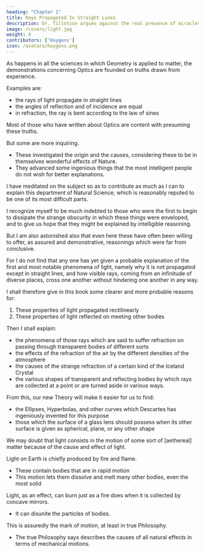 ```yaml
---
heading: "Chapter 1"
title: Rays Propagated In Straight Lines
description: Dr. Tillotson argues against the real presence of miracles. His argument is the most concise, elegant, and strong against miracles
image: /covers/light.jpg
weight: 4
contributors: ['Huygens']
icon: /avatars/huygens.png
---
```




<!-- CHAP. I. On Rays Propagated in Straight Lines.
That Light is produced by a certain movement.	p. 3
That no substance passes from the luminous object to the eyes.	p. 3
That Light spreads spherically, almost as Sound does.	p. 4
Whether Light takes time to spread.	p. 4
Experience seeming to prove that it passes instantaneously.	p. 5
Experience proving that it takes time.	p. 8
How much its speed is greater than that of Sound.	p. 10
In what the emission of Light differs from that of Sound.	p. 10
That it is not the same medium which serves for Light and Sound.	p. 11
How Sound is propagated.	p. 12
How Light is propagated.	p. 14
Detailed Remarks on the propagation of Light.	p. 15
Why Rays are propagated only in straight lines.	p. 20
How Light coming in different directions can cross itself.	p. 22
CHAP. II. On Reflexion.
Demonstration of equality of angles of incidence and reflexion.	p. 23
Why the incident and reflected rays are in the same plane perpendicular to the reflecting surface.	p. 25
That it is not needful for the reflecting surface to be perfectly flat to attain equality of the angles of incidence and reflexion.	p. 27
CHAP. III. On Refraction.
That bodies may be transparent without any substance passing through them.	p. 29
Proof that the ethereal matter passes through transparent bodies.	p. 30
How this matter passing through can render them transparent.	p. 31
That the most solid bodies in appearance are of a very loose texture.	p. 31
That Light spreads more slowly in water and in glass than in air.	p. 32
Third hypothesis to explain transparency, and the retardation which Light suffers.	p. 32
On that which makes bodies opaque.	p. 34
Demonstration why Refraction obeys the known proportion of Sines.	p. 35
Why the incident and refracted Rays produce one another reciprocally.	p. 39
Why Reflexion within a triangular glass prism is suddenly augmented when the Light can no longer penetrate.	p. 40
That bodies which cause greater Refraction also cause stronger Reflexion.	p. 42
Demonstration of the Theorem of Mr. Fermat.	p. 43
CHAP. IV. On the Refraction of the Air.
That the emanations of Light in the air are not spherical.	p. 45
How consequently some objects appear higher than they are.	p. 47
How the Sun may appear on the Horizon before he has risen.	p. 49
That the rays of light become curved in the Air of the Atmosphere, and what effects this produces.	p. 50
CHAP. V. On the Strange Refraction of Iceland Crystal.
That this Crystal grows also in other countries.	p. 52
Who first-wrote about it.	p. 53
Description of Iceland Crystal; its substance, shape, and properties.	p. 53
That it has two different Refractions.	p. 54
That the ray perpendicular to the surface suffers refraction, and that some rays inclined to the surface pass without suffering refraction.	p. 55
Observation of the refractions in this Crystal.	p. 56
That there is a Regular and an Irregular Refraction.	p. 57
The way of measuring the two Refractions of Iceland Crystal.	p. 57
Remarkable properties of the Irregular Refraction.	p. 60
Hypothesis to explain the double Refraction.	p. 61
That Rock Crystal has also a double Refraction.	p. 62
Hypothesis of emanations of Light, within Iceland Crystal, of spheroidal form, for the Irregular Refraction.	p. 63
How a perpendicular ray can suffer Refraction.	p. 64
How the position and form of the spheroidal emanations in this Crystal can be defined.	p. 65
Explanation of the Irregular Refraction by these spheroidal emanations.	p. 67
Easy way to find the Irregular Refraction of each incident ray.	p. 70
Demonstration of the oblique ray which traverses the Crystal without being refracted.	p. 73
Other irregularities of Refraction explained.	p. 76
That an object placed beneath the Crystal appears double, in two images of different heights.	p. 81
Why the apparent heights of one of the images change on changing the position of the eyes above the Crystal.	p. 85
Of the different sections of this Crystal which produce yet other refractions, and confirm all this Theory.	p. 88
Particular way of polishing the surfaces after it has been cut.	p. 91
Surprising phenomenon touching the rays which pass through two separated pieces; the cause of which is not explained.	p. 92
Probable conjecture on the internal composition of Iceland Crystal, and of what figure its particles are.	p. 95
Tests to confirm this conjecture.	p. 97
Calculations which have been supposed in this Chapter.	p. 99
CHAP. VI. On the Figures of transparent bodies which serve for Refraction and for Reflexion.
General and easy rule to find these Figures.	p. 106
Invention of the Ovals of Mr. Des Cartes for Dioptrics.	p. 109
How he was able to find these Lines.	p. 114
Way of finding the surface of a glass for perfect refraction, when the other surface is given.	p. 116
Remark on what happens to rays refracted at a spherical surface.	p. 123
Remark on the curved line which is formed by reflexion in a spherical concave mirror.	p. 126
 -->



As happens in all the sciences in which Geometry is applied to matter, the demonstrations concerning Optics are founded on truths drawn from experience. 

Examples are:
- the rays of light propagate in straight lines
- the angles of reflection and of incidence are equal
- in refraction, the ray is bent according to the law of sines

<!-- , now so well known, and which is no less certain than the preceding laws. -->

Most of those who have written about Optics are content with presuming these truths. 

But some are more inquiring. 
- These investigated the origin and the causes, considering these to be in themselves wonderful effects of Nature. 
- They advanced some ingenious things that the most intelligent people do not wish for better explanations. 

I have meditated on the subject so as to contribute as much as I can to explain this department of Natural Science, which is reasonably reputed to be one of its most difficult parts. 

I recognize myself to be much indebted to those who were the first to begin to dissipate the strange obscurity in which these things were enveloped, and to give us hope that they might be explained by intelligible reasoning. 

But I am also astonished also that even here these have often been willing to offer, as assured and demonstrative, reasonings which were far from conclusive. 

For I do not find that any one has yet given a probable explanation of the first and most notable phenomena of light, namely why it is not propagated except in straight lines, and how visible rays, coming from an infinitude of diverse places, cross one another without hindering one another in any way.

I shall therefore give in this book some clearer and more probable reasons for:
<!-- , to give, in accordance with the principles accepted in the Philosophy of the present day,  -->

1. These properties of light propagated rectilinearly
2. These properties of light reflected on meeting other bodies

Then I shall explain:
- the phenomena of those rays which are said to suffer refraction on passing through transparent bodies of different sorts
- the effects of the refraction of the air by the different densities of the atmosphere
- the causes of the strange refraction of a certain kind of the Iceland Crystal
- the various shapes of transparent and reflecting bodies by which rays are collected at a point or are turned aside in various ways. 

From this, our new Theory will make it easier for us to find:
- the Ellipses, Hyperbolas, and other curves which Descartes has ingeniously invented for this purpose
- those which the surface of a glass lens should possess when its other surface is given as spherical, plane, or  any other shape

We may doubt that light consists in the motion of some sort of [aethereal] matter because of the cause and effect of light. 

Light on Earth is chiefly produced by fire and flame.
- These contain bodies that are in rapid motion
- This motion lets them dissolve and melt many other bodies, even the most solid

Light, as an effect, can burn just as a fire does when it is collected by concave mirrors.
- It can disunite the particles of bodies.

This is assuredly the mark of motion, at least in true Philosophy.
- The true Philosophy says describes the causes of all natural effects in terms of mechanical motions.

 <!-- This, in my opinion, we must necessarily do, or else renounce all hopes of ever comprehending anything in Physics. -->